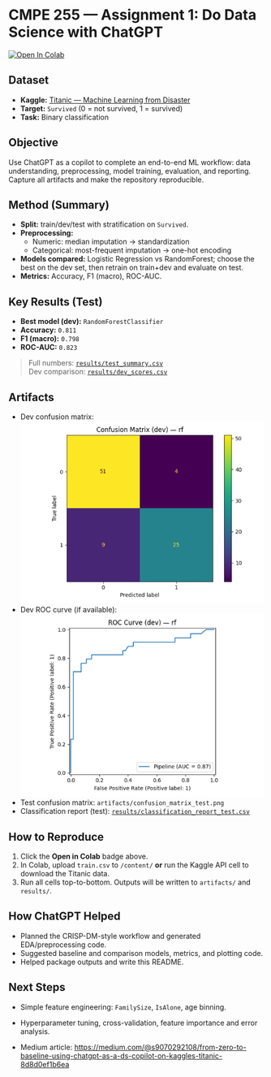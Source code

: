 # CMPE 255 — Assignment 1: Do Data Science with ChatGPT

[![Open In Colab](https://colab.research.google.com/assets/colab-badge.svg)](https://colab.research.google.com/github/SunnyORZ030/255---Assignment-1/blob/main/notebooks/assignment1_titanic.ipynb)

## Dataset
- **Kaggle:** [Titanic — Machine Learning from Disaster](https://www.kaggle.com/competitions/titanic)
- **Target:** `Survived` (0 = not survived, 1 = survived)
- **Task:** Binary classification

## Objective
Use ChatGPT as a copilot to complete an end-to-end ML workflow: data understanding, preprocessing, model training, evaluation, and reporting. Capture all artifacts and make the repository reproducible.

## Method (Summary)
- **Split:** train/dev/test with stratification on `Survived`.
- **Preprocessing:**  
  - Numeric: median imputation → standardization  
  - Categorical: most-frequent imputation → one-hot encoding
- **Models compared:** Logistic Regression vs RandomForest; choose the best on the dev set, then retrain on train+dev and evaluate on test.
- **Metrics:** Accuracy, F1 (macro), ROC-AUC.

## Key Results (Test)
- **Best model (dev):** `RandomForestClassifier`
- **Accuracy:** `0.811`
- **F1 (macro):** `0.798`
- **ROC-AUC:** `0.823`

> Full numbers: [`results/test_summary.csv`](results/test_summary.csv)  
> Dev comparison: [`results/dev_scores.csv`](results/dev_scores.csv)

## Artifacts
- Dev confusion matrix: ![confusion matrix (dev)](artifacts/confusion_matrix_dev.png)  
- Dev ROC curve (if available): ![ROC (dev)](artifacts/roc_curve_dev.png)  
- Test confusion matrix: `artifacts/confusion_matrix_test.png`  
- Classification report (test): [`results/classification_report_test.csv`](results/classification_report_test.csv)

## How to Reproduce
1. Click the **Open in Colab** badge above.  
2. In Colab, upload `train.csv` to `/content/` **or** run the Kaggle API cell to download the Titanic data.  
3. Run all cells top-to-bottom. Outputs will be written to `artifacts/` and `results/`.

## How ChatGPT Helped
- Planned the CRISP-DM-style workflow and generated EDA/preprocessing code.
- Suggested baseline and comparison models, metrics, and plotting code.
- Helped package outputs and write this README.

## Next Steps
- Simple feature engineering: `FamilySize`, `IsAlone`, age binning.
- Hyperparameter tuning, cross-validation, feature importance and error analysis.

- Medium article: https://medium.com/@s9070292108/from-zero-to-baseline-using-chatgpt-as-a-ds-copilot-on-kaggles-titanic-8d8d0ef1b6ea
